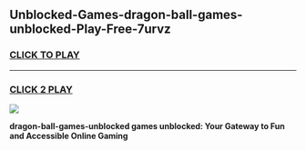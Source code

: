 
## Unblocked-Games-dragon-ball-games-unblocked-Play-Free-7urvz
<h3>
<a href="https://premium76.site?title=dragon-ball-games-unblocked&ref=18A">CLICK TO PLAY</a></h3>
<hr>

<h3>
<a href="https://premium76.site?title=dragon-ball-games-unblocked&ref=18A">CLICK 2 PLAY</a>
  
</h3>

<a href="https://premium76.site?title=dragon-ball-games-unblocked&ref=18A"><img src="https://clearcache.store/games.png"></a>


**dragon-ball-games-unblocked games unblocked: Your Gateway to Fun and Accessible Online Gaming**
